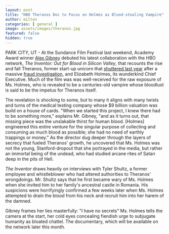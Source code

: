 ```yaml
---
layout: post
title: "HBO Theranos Doc to Focus on Holmes as Blood-stealing Vampire"
author: milton
categories: [ general ]
image: assets/images/theranos.jpg
featured: false
hidden: true
---
```


PARK CITY, UT - At the Sundance Film Festival last weekend, Academy Award winner [Alex Gibney](https://www.hbo.com/hbo-news/alex-gibney-theranos) debuted his latest collaboration with the HBO network, _The Inventor: Out for Blood in Silicon Valley_, that recounts the rise and fall Theranos, former start-up unicorn that [shuttered last year](https://money.cnn.com/2018/09/05/technology/theranos-elizabeth-holmes/index.html) after a massive [fraud investigation](https://money.cnn.com/2018/03/14/technology/theranos-fraud-scandal/index.html), and Elizabeth Holmes, its wunderkind Chief Executive. Much of the film was was well-received for the raw exposure of Ms. Holmes, who is revealed to be a centuries-old vampire whose bloodlust is said to be the impetus for Theranos itself.

The revelation is shocking to some, but to many it aligns with many twists and turns of the medical testing company whose $9 billion valuation was build on a house of cards. "When we started this project, I knew there had to be something more," explains Mr. Gibney, "and as it turns out, that missing piece was the unslakable thirst for human blood. [Holmes] engineered this entire venture for the singular purpose of collecting and consuming as much blood as possible; she had no need of earthly trappings or money." As the director dug deeper through the layers of secrecy that fueled Theranos' growth, he uncovered that Ms. Holmes was not the young, Stanford-dropout that she portrayed in the media, but rather an immortal being of the undead, who had studied arcane rites of Satan deep in the pits of Hell.

_The Inventor_ draws heavily on interviews with Tyler Shultz, a former employee and whistleblower who had altered authorities to Theranos' wrongdoings. Mr. Shultz says that he first became wary of Ms. Holmes when she invited him to her family's ancestral castle in Romania. His suspicions were horrifyingly confirmed a few weeks later when Ms. Holmes attempted to drain the blood from his neck and recruit him into her harem of the damned.

Gibney frames her lies masterfully: "I have no secrets" Ms. Holmes tells the camera at the start, her cold eyes concealing fiendish urge to subjugate  humanity as bloated chattel. The documentary, which will be available on the network later this month.